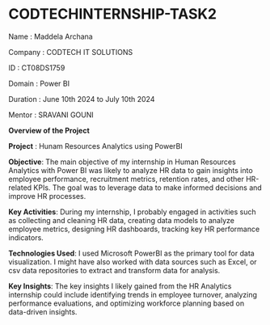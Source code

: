 # CODTECHINTERNSHIP-TASK2

Name : Maddela Archana

Company : CODTECH IT SOLUTIONS

ID : CT08DS1759

Domain : Power BI

Duration : June 10th 2024 to July 10th 2024

Mentor : SRAVANI GOUNI

**Overview of the Project**

**Project** : Hunam Resources Analytics using PowerBI

**Objective**: 
The main objective of my internship in Human Resources Analytics with Power BI was likely to analyze HR data 
to gain insights into employee performance, recruitment metrics, retention rates, and other HR-related KPIs. 
The goal was to leverage data to make informed decisions and improve HR processes.

**Key Activities**: 
 During my internship, I probably engaged in activities such as collecting and cleaning HR data, 
 creating data models to analyze employee metrics, designing HR dashboards, tracking key HR performance indicators.
 
**Technologies Used**: 
I used Microsoft PowerBI as the primary tool for data visualization. 
I might have also worked with data sources such as Excel, or csv data repositories to extract and transform data for analysis.

**Key Insights**: 
The key insights I likely gained from the HR Analytics internship could include identifying trends in employee turnover, 
analyzing performance evaluations, and optimizing workforce planning based on data-driven insights.
